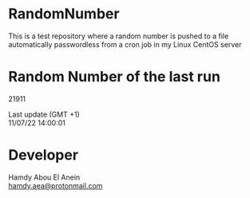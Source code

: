 # RandomNumber    
This is a test repository where a random number is pushed to a file automatically passwordless from a cron job in my Linux CentOS server    
# Random Number of the last run   
21911
      
Last update (GMT +1)    
11/07/22 14:00:01
# Developer    
Hamdy Abou El Anein   
hamdy.aea@protonmail.com
